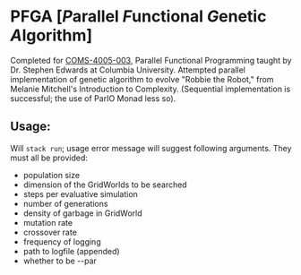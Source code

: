 # PFGA [*P*arallel *F*unctional *G*enetic *A*lgorithm]

Completed for [COMS-4005-003](http://www.cs.columbia.edu/~sedwards/classes/2019/4995-fall/index.html), Parallel Functional Programming taught by Dr. Stephen Edwards at Columbia University.  Attempted parallel implementation of genetic algorithm to evolve "Robbie the Robot," from Melanie Mitchell's Introduction to Complexity.  (Sequential implementation is successful; the use of ParIO Monad less so).   

## Usage:

Will `stack run`; usage error message will suggest following arguments. They must all be provided:
 - population size
 - dimension of the GridWorlds to be searched
 - steps per evaluative simulation
 - number of generations
 - density of garbage in GridWorld
 - mutation rate
 - crossover rate
 - frequency of logging
 - path to logfile (appended)
 - whether to be --par
